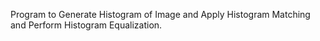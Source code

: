 Program to Generate Histogram of Image and Apply Histogram Matching and Perform Histogram Equalization.